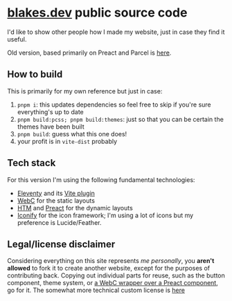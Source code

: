 # [blakes.dev](https://blakes.dev) public source code
I'd like to show other people how I made my website, just in case they find it useful.

Old version, based primarily on Preact and Parcel is [here](https://github.com/bleonard252/blakes.dev/tree/16ef3a0709236f9a99f44b840ac386c2a28921fd).

## How to build
This is primarily for my own reference but just in case:
1. `pnpm i`: this updates dependencies so feel free to skip if you're sure everything's up to date
2. `pnpm build:pcss; pnpm build:themes`: just so that you can be certain the themes have been built
3. `pnpm build`: guess what this one does!
4. your profit is in `vite-dist` probably

## Tech stack
For this version I'm using the following fundamental technologies:
* [Eleventy](https://11ty.dev?from=blakes.dev) and its [Vite plugin](https://www.npmjs.com/package/@11ty/eleventy-plugin-vite?from=blakes.dev)
* [WebC](https://www.11ty.dev/docs/languages/webc/?from=blakes.dev) for the static layouts
* [HTM](https://npmjs.com/packages/htm?from=blakes.dev) and [Preact](https://preactjs.org?from=blakes.dev) for the dynamic layouts
* [Iconify](https://iconify.design?from=blakes.dev) for the icon framework; I'm using a lot of icons but my preference is Lucide/Feather.

## Legal/license disclaimer
Considering everything on this site represents *me personally*, you **aren't allowed** to fork it to create another website, except for the purposes of contributing back. Copying out individual parts for reuse, such as the button component, theme system, or [a WebC wrapper over a Preact component](https://github.com/bleonard252/blakes.dev/blob/main/src/_includes/components/wrapped/blakes-button.webc), go for it. The somewhat more technical custom license is [here](https://github.com/bleonard252/blakes.dev/blob/main/LICENSE)